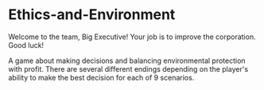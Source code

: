 # Ethics-and-Environment

Welcome to the team, Big Executive! Your job is to improve the corporation. Good luck!

A game about making decisions and balancing environmental protection with profit. There are several different endings depending on the player's ability to make the best decision for each of 9 scenarios.

